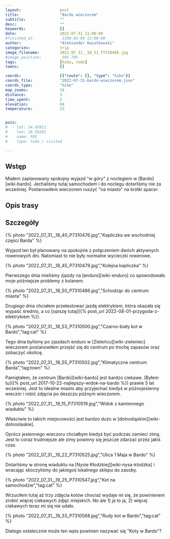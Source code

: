 ```yaml
---
layout:                 post
title:                  "Bardo wieczorem"
subtitle:               ""
desc:                   ""
keywords:               []
date:                   2022-07-31 21:00:00
#finished_at:            2100-02-09 12:00:00
author:                 "Aleksander Kwiatkowski"
categories:             trip
image_filename:         2022_07_31__18_51_P7310488.jpg
#image_position:         50% 70%
tags:                   [hike, todo]
towns:                  []

coords:                 [{"route": [], "type": "hike"}]
coords_file:            "2022-07-31-bardo-wieczorem.json"
coords_type:            "hike"
map_zooms:              16
distance:               3
time_spent:             2
elevation:              84
temperature:            23


pois:
#  - lat: 54.45911
#    lon: 18.56281
#    name: POI
#    type: todo / visited

---
```



## Wstęp

Miałem zaplanowany spokojny wyjazd "w góry" z noclegiem w [Bardo][wiki-bardo].
Jechaliśmy tutaj samochodem i do noclegu dotarliśmy nie za wcześniej. Postanowiłem
wieczorem ruszyć "na miasto" na krótki spacer.

## Opis trasy

<div class="strava-embed-placeholder" data-embed-type="activity" data-embed-id="7725134520"></div><script src="https://strava-embeds.com/embed.js"></script>

## Szczegóły

{% photo "2022_07_31__18_40_P7310476.jpg","Kapliczka we wschodniej części Barda" %}

Wyjazd ten był planowany na spokojnie z połączeniem dwóch aktywnych rowerowych dni.
Natomiast to nie były normalne wycieczki rowerowe.

{% photo "2022_07_31__18_45_P7310479.jpg","Kolejna kapliczka" %}

Pierwszego dnia mieliśmy zjazdy na [enduro][wiki-enduro] co spowodowało
moje późniejsze problemy z kolanem.

{% photo "2022_07_31__18_50_P7310486.jpg","Schodząc do centrum miasta" %}

Drugiego dnia chciałem przetestować jazdę elektrykiem, która okazała się wypaść
średnio, a co [opiszę tutaj]({% post_url 2022-08-01-przygoda-z-elektrykiem %}).

{% photo "2022_07_31__18_53_P7310500.jpg","Czarno-biały kot w Bardo","tag:cat" %}

Tego dnia byliśmy po zjazdach enduro w [Zieleńcu][wiki-zieleniec] wieczorem
postanowiłem przejść się do centrum po trochę zapasów oraz zobaczyć okolicę.

{% photo "2022_07_31__18_55_P7310502.jpg","Klimatyczne centrum Barda","tag:town" %}

Pamiętałem, że centrum [Bardo][wiki-bardo] jest bardzo ciekawe.
[Byłem tu]({% post_url 2017-10-22-najlepszy-widok-na-bardo %}) prawie 5
lat wcześniej. Jest to idealne miasto aby przyjechać kiedyś w późnojesienny
wieczór i robić zdjęcia po deszczu późnym wieczorem.

{% photo "2022_07_31__19_15_P7310519.jpg","Widok z kamiennego wiaduktu" %}

Właściwie to takich miejscowości jest bardzo dużo w [dolnośląskim][wiki-dolnoslaskie].

Oprócz jesiennego wieczoru chciałbym kiedyś być podczas zamieci zimą.
Jest to coraz trudniejsze ale zimy powinny się jeszcze zdarzać przez jakiś czas.

{% photo "2022_07_31__19_22_P7310525.jpg","Ulica 1 Maja w Bardo" %}

Dotarliśmy w stronę wiaduktu na [Nysie Kłodzkiej][wiki-nysa-klodzka]
i wracając skoczyliśmy do jakiegoś lokalnego sklepu do zasoby.

{% photo "2022_07_31__19_25_P7310547.jpg","Kot na samochodzie","tag:cat" %}

Wrzuciłem tutaj aż trzy zdjęcia kotów chociaż wydaje mi się, że powinienem
zrobić więcej ciekawych zdjęć miejskich. No ale 1) ja to ja, 2) więcej
ciekawych teraz mi się nie udało.

{% photo "2022_07_31__19_33_P7310568.jpg","Rudy kot w Bardo","tag:cat" %}

Dlatego ostatecznie może ten wpis powinien nazywać się "Koty w Bardo"?
